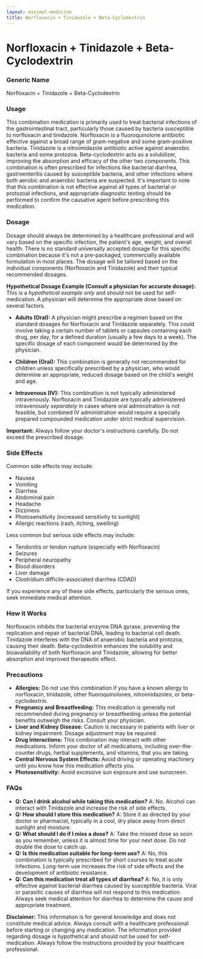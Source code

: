 ```yaml
---
layout: minimal-medicine
title: Norfloxacin + Tinidazole + Beta-Cyclodextrin
---
```


# Norfloxacin + Tinidazole + Beta-Cyclodextrin
### Generic Name
Norfloxacin + Tinidazole + Beta-Cyclodextrin


### Usage

This combination medication is primarily used to treat bacterial infections of the gastrointestinal tract, particularly those caused by bacteria susceptible to norfloxacin and tinidazole.  Norfloxacin is a fluoroquinolone antibiotic effective against a broad range of gram-negative and some gram-positive bacteria. Tinidazole is a nitroimidazole antibiotic active against anaerobic bacteria and some protozoa. Beta-cyclodextrin acts as a solubilizer, improving the absorption and efficacy of the other two components.  This combination is often prescribed for infections like bacterial diarrhea, gastroenteritis caused by susceptible bacteria, and other infections where both aerobic and anaerobic bacteria are suspected.  It's important to note that this combination is not effective against all types of bacterial or protozoal infections, and appropriate diagnostic testing should be performed to confirm the causative agent before prescribing this medication.


### Dosage

Dosage should always be determined by a healthcare professional and will vary based on the specific infection, the patient's age, weight, and overall health. There is no standard universally accepted dosage for this specific combination because it's not a pre-packaged, commercially available formulation in most places. The dosage will be tailored based on the individual components (Norfloxacin and Tinidazole) and their typical recommended dosages.


**Hypothetical Dosage Example (Consult a physician for accurate dosage):**  This is a *hypothetical example only* and should not be used for self-medication. A physician will determine the appropriate dose based on several factors.

* **Adults (Oral):**  A physician might prescribe a regimen based on the standard dosages for Norfloxacin and Tinidazole separately.  This could involve taking a certain number of tablets or capsules containing each drug, per day, for a defined duration (usually a few days to a week).  The specific dosage of each component would be determined by the physician.

* **Children (Oral):**  This combination is generally not recommended for children unless specifically prescribed by a physician, who would determine an appropriate, reduced dosage based on the child's weight and age.  

* **Intravenous (IV):** This combination is not typically administered intravenously. Norfloxacin and Tinidazole are typically administered intravenously *separately* in cases where oral administration is not feasible, but combined IV administration would require a specially prepared compounded medication under strict medical supervision.


**Important:**  Always follow your doctor's instructions carefully. Do not exceed the prescribed dosage.


### Side Effects

Common side effects may include:

* Nausea
* Vomiting
* Diarrhea
* Abdominal pain
* Headache
* Dizziness
* Photosensitivity (increased sensitivity to sunlight)
* Allergic reactions (rash, itching, swelling)


Less common but serious side effects may include:

* Tendonitis or tendon rupture (especially with Norfloxacin)
* Seizures
* Peripheral neuropathy
* Blood disorders
* Liver damage
* Clostridium difficile-associated diarrhea (CDAD)


If you experience any of these side effects, particularly the serious ones, seek immediate medical attention.


### How it Works

Norfloxacin inhibits the bacterial enzyme DNA gyrase, preventing the replication and repair of bacterial DNA, leading to bacterial cell death. Tinidazole interferes with the DNA of anaerobic bacteria and protozoa, causing their death.  Beta-cyclodextrin enhances the solubility and bioavailability of both Norfloxacin and Tinidazole, allowing for better absorption and improved therapeutic effect.


### Precautions

* **Allergies:**  Do not use this combination if you have a known allergy to norfloxacin, tinidazole, other fluoroquinolones, nitroimidazoles, or beta-cyclodextrin.
* **Pregnancy and Breastfeeding:** This medication is generally not recommended during pregnancy or breastfeeding unless the potential benefits outweigh the risks.  Consult your physician.
* **Liver and Kidney Disease:**  Caution is necessary in patients with liver or kidney impairment.  Dosage adjustment may be required.
* **Drug Interactions:**  This combination may interact with other medications.  Inform your doctor of all medications, including over-the-counter drugs, herbal supplements, and vitamins, that you are taking.
* **Central Nervous System Effects:** Avoid driving or operating machinery until you know how this medication affects you.
* **Photosensitivity:** Avoid excessive sun exposure and use sunscreen.

### FAQs

* **Q: Can I drink alcohol while taking this medication?**  A: No. Alcohol can interact with Tinidazole and increase the risk of side effects.
* **Q: How should I store this medication?** A: Store it as directed by your doctor or pharmacist, typically in a cool, dry place away from direct sunlight and moisture.
* **Q: What should I do if I miss a dose?** A: Take the missed dose as soon as you remember, unless it is almost time for your next dose. Do not double the dose to catch up.
* **Q: Is this medication suitable for long-term use?** A: No, this combination is typically prescribed for short courses to treat acute infections.  Long-term use increases the risk of side effects and the development of antibiotic resistance.
* **Q: Can this medication treat all types of diarrhea?** A: No, it is only effective against bacterial diarrhea caused by susceptible bacteria.  Viral or parasitic causes of diarrhea will not respond to this medication.  Always seek medical attention for diarrhea to determine the cause and appropriate treatment.

**Disclaimer:** This information is for general knowledge and does not constitute medical advice. Always consult with a healthcare professional before starting or changing any medication.  The information provided regarding dosage is hypothetical and should not be used for self-medication.  Always follow the instructions provided by your healthcare professional.
